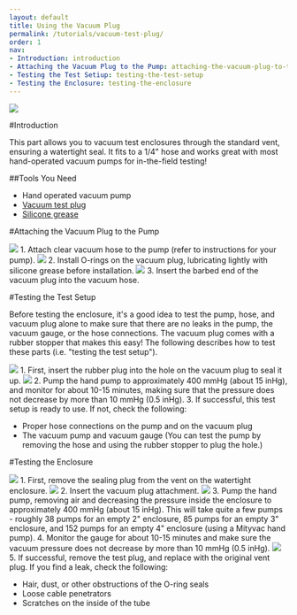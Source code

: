 ```yaml
---
layout: default
title: Using the Vacuum Plug
permalink: /tutorials/vacuum-test-plug/
order: 1
nav:
- Introduction: introduction
- Attaching the Vacuum Plug to the Pump: attaching-the-vacuum-plug-to-the-pump
- Testing the Test Setiup: testing-the-test-setup
- Testing the Enclosure: testing-the-enclosure
---
```


<img src="/assets/images/tutorials/vacuum-test-plug/banner.png" class="img-responsive img-center" style="max-width:600px" />

#Introduction

This part allows you to vacuum test enclosures through the standard vent, ensuring a watertight seal. It fits to a 1/4" hose and works great with most hand-operated vacuum pumps for in-the-field testing!


##Tools You Need

* Hand operated vacuum pump
* [Vacuum test plug](https://www.bluerobotics.com/store/tools/vacuum-plug/) 
* [Silicone grease](https://www.bluerobotics.com/store/tools/tool-silicone-grease-10g-r1)

#Attaching the Vacuum Plug to the Pump

<img src="/assets/images/tutorials/vacuum-test-plug/step-1.png" class="img-responsive" style="max-width:500px" />
1. Attach clear vacuum hose to the pump (refer to instructions for your pump).
<img src="/assets/images/tutorials/vacuum-test-plug/step-2.png" class="img-responsive" style="max-width:500px" />
2. Install O-rings on the vacuum plug, lubricating lightly with silicone grease before installation.
<img src="/assets/images/tutorials/vacuum-test-plug/step-3.png" class="img-responsive" style="max-width:500px" />
3. Insert the barbed end of the vacuum plug into the vacuum hose.


#Testing the Test Setup

Before testing the enclosure, it's a good idea to test the pump, hose, and vacuum plug alone to make sure that there are no leaks in the pump, the vacuum gauge, or the hose connections. The vacuum plug comes with a rubber stopper that makes this easy! The following describes how to test these parts (i.e. "testing the test setup").

<img src="/assets/images/tutorials/vacuum-test-plug/step-4.png" class="img-responsive" style="max-width:500px" />
1. First, insert the rubber plug into the hole on the vacuum plug to seal it up.
<img src="/assets/images/tutorials/vacuum-test-plug/step-5.png" class="img-responsive" style="max-width:500px" />
2. Pump the hand pump to approximately 400 mmHg (about 15 inHg), and monitor for about 10-15 minutes, making sure that the pressure does not decrease by more than 10 mmHg (0.5 inHg).   
3. If successful, this test setup is ready to use. If not, check the following:   

* Proper hose connections on the pump and on the vacuum plug
* The vacuum pump and vacuum gauge (You can test the pump by removing the hose and using the rubber stopper to plug the hole.)

#Testing the Enclosure

<img src="/assets/images/tutorials/vacuum-test-plug/step-6.png" class="img-responsive" style="max-width:500px" />
1. First, remove the sealing plug from the vent on the watertight enclosure.
<img src="/assets/images/tutorials/vacuum-test-plug/step-7.png" class="img-responsive" style="max-width:500px" />
2. Insert the vacuum plug attachment. 
<img src="/assets/images/tutorials/vacuum-test-plug/step-5.png" class="img-responsive" style="max-width:500px" />
3. Pump the hand pump, removing air and decreasing the pressure inside the enclosure to approximately 400 mmHg (about 15 inHg). This will take quite a few pumps - roughly 38 pumps for an empty 2" enclosure, 85 pumps for an empty 3" enclosure, and 152 pumps for an empty 4" enclosure (using a Mityvac hand pump).      
4. Monitor the gauge for about 10-15 minutes and make sure the vacuum pressure does not decrease by more than 10 mmHg (0.5 inHg). 

<img src="/assets/images/tutorials/vacuum-test-plug/step-8.png" class="img-responsive" style="max-width:500px" />
5. If successful, remove the test plug, and replace with the original vent plug. If you find a leak, check the following: 

* Hair, dust, or other obstructions of the O-ring seals
* Loose cable penetrators
* Scratches on the inside of the tube











